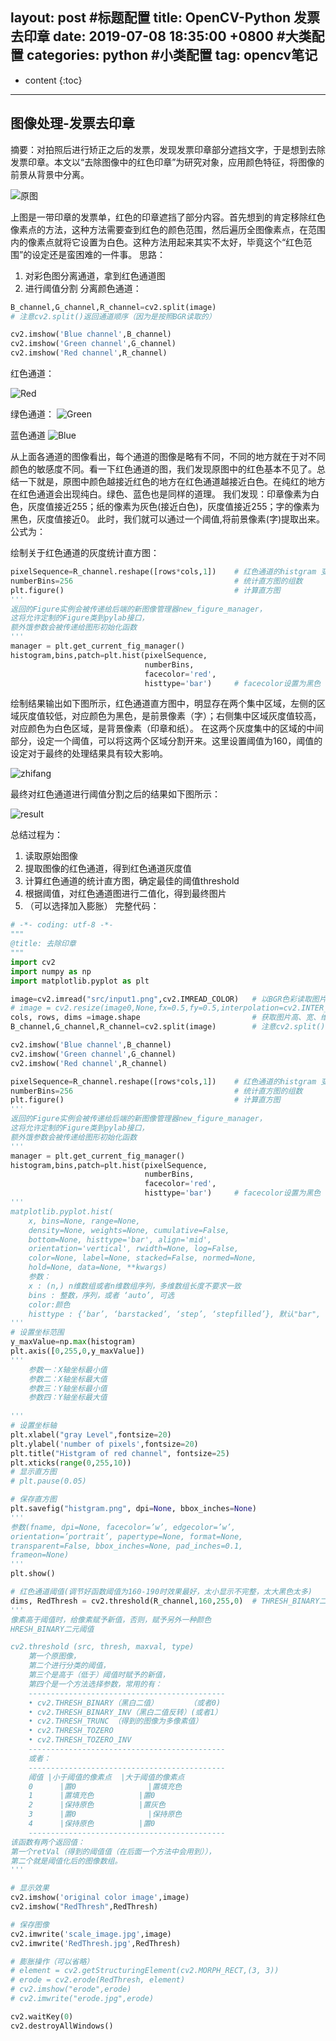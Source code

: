 layout: post
#标题配置
title: OpenCV-Python 发票去印章
date:   2019-07-08 18:35:00 +0800
#大类配置
categories: python
#小类配置
tag: opencv笔记
---

* content
{:toc}

---

## 图像处理-发票去印章

摘要：对拍照后进行矫正之后的发票，发现发票印章部分遮挡文字，于是想到去除发票印章。本文以“去除图像中的红色印章”为研究对象，应用颜色特征，将图像的前景从背景中分离。

![原图](/styles/images/2019-07-08-remove-water-print/original.png)
 
上图是一带印章的发票单，红色的印章遮挡了部分内容。首先想到的肯定移除红色像素点的方法，这种方法需要查到红色的颜色范围，然后遍历全图像素点，在范围内的像素点就将它设置为白色。这种方法用起来其实不太好，毕竟这个“红色范围”的设定还是蛮困难的一件事。
思路：
1.	对彩色图分离通道，拿到红色通道图
2.	进行阈值分割
分离颜色通道：
```python
B_channel,G_channel,R_channel=cv2.split(image)        
# 注意cv2.split()返回通道顺序（因为是按照BGR读取的）

cv2.imshow('Blue channel',B_channel)
cv2.imshow('Green channel',G_channel)
cv2.imshow('Red channel',R_channel)
```
红色通道：

![Red](/styles/images/2019-07-08-remove-water-print/red_channel.png)

绿色通道：
![Green](/styles/images/2019-07-08-remove-water-print/green_channel.png)
 
蓝色通道
![Blue](/styles/images/2019-07-08-remove-water-print/blue_channel.png)

从上面各通道的图像看出，每个通道的图像是略有不同，不同的地方就在于对不同颜色的敏感度不同。看一下红色通道的图，我们发现原图中的红色基本不见了。总结一下就是，原图中颜色越接近红色的地方在红色通道越接近白色。在纯红的地方在红色通道会出现纯白。绿色、蓝色也是同样的道理。
	我们发现：印章像素为白色，灰度值接近255；纸的像素为灰色(接近白色)，灰度值接近255；字的像素为黑色，灰度值接近0。
此时，我们就可以通过一个阈值,将前景像素(字)提取出来。
公式为：
 
绘制关于红色通道的灰度统计直方图：
```python
pixelSequence=R_channel.reshape([rows*cols,1])    # 红色通道的histgram 变换成一维向量
numberBins=256                                    # 统计直方图的组数
plt.figure()                                      # 计算直方图
'''
返回的Figure实例会被传递给后端的新图像管理器new_figure_manager，
这将允许定制的Figure类到pylab接口，
额外饿参数会被传递给图形初始化函数
'''
manager = plt.get_current_fig_manager()
histogram,bins,patch=plt.hist(pixelSequence,
                              numberBins,
                              facecolor='red',
                              histtype='bar')     # facecolor设置为黑色
```

绘制结果输出如下图所示，红色通道直方图中，明显存在两个集中区域，左侧的区域灰度值较低，对应颜色为黑色，是前景像素（字）；右侧集中区域灰度值较高，对应颜色为白色区域，是背景像素（印章和纸）。
在这两个灰度集中的区域的中间部分，设定一个阈值，可以将这两个区域分割开来。这里设置阈值为160，阈值的设定对于最终的处理结果具有较大影响。

![zhifang](/styles/images/2019-07-08-remove-water-print/zhifang.png)

最终对红色通道进行阈值分割之后的结果如下图所示：
 
![result](/styles/images/2019-07-08-remove-water-print/result.png)

总结过程为：
1.	读取原始图像
2.	提取图像的红色通道，得到红色通道灰度值
3.	计算红色通道的统计直方图，确定最佳的阈值threshold
4.	根据阈值，对红色通道图进行二值化，得到最终图片
5.	（可以选择加入膨胀）
完整代码：
```python
# -*- coding: utf-8 -*-
"""
@title: 去除印章
"""
import cv2
import numpy as np
import matplotlib.pyplot as plt

image=cv2.imread("src/input1.png",cv2.IMREAD_COLOR)   # 以BGR色彩读取图片
# image = cv2.resize(image0,None,fx=0.5,fy=0.5,interpolation=cv2.INTER_CUBIC)  # 缩小图片0.5倍（图片太大了）
cols, rows, dims =image.shape                         # 获取图片高、宽、维度
B_channel,G_channel,R_channel=cv2.split(image)        # 注意cv2.split()返回通道顺序（因为是按照BGR读取的）

cv2.imshow('Blue channel',B_channel)
cv2.imshow('Green channel',G_channel)
cv2.imshow('Red channel',R_channel)

pixelSequence=R_channel.reshape([rows*cols,1])    # 红色通道的histgram 变换成一维向量
numberBins=256                                    # 统计直方图的组数
plt.figure()                                      # 计算直方图
'''
返回的Figure实例会被传递给后端的新图像管理器new_figure_manager，
这将允许定制的Figure类到pylab接口，
额外饿参数会被传递给图形初始化函数
'''
manager = plt.get_current_fig_manager()
histogram,bins,patch=plt.hist(pixelSequence,
                              numberBins,
                              facecolor='red',
                              histtype='bar')     # facecolor设置为黑色
'''
matplotlib.pyplot.hist(
    x, bins=None, range=None, 
    density=None, weights=None, cumulative=False, 
    bottom=None, histtype='bar', align='mid', 
    orientation='vertical', rwidth=None, log=False, 
    color=None, label=None, stacked=False, normed=None, 
    hold=None, data=None, **kwargs)
    参数：
    x : (n,) n维数组或者n维数组序列，多维数组长度不要求一致
    bins : 整数，序列，或者 ‘auto’, 可选
    color:颜色
    histtype : {‘bar’, ‘barstacked’, ‘step’, ‘stepfilled’}, 默认"bar",
'''
# 设置坐标范围
y_maxValue=np.max(histogram)
plt.axis([0,255,0,y_maxValue])
'''
    参数一：X轴坐标最小值
    参数二：X轴坐标最大值
    参数三：Y轴坐标最小值
    参数四：Y轴坐标最大值
    
'''
# 设置坐标轴
plt.xlabel("gray Level",fontsize=20)
plt.ylabel('number of pixels',fontsize=20)
plt.title("Histgram of red channel", fontsize=25)
plt.xticks(range(0,255,10))
# 显示直方图
# plt.pause(0.05)

# 保存直方图
plt.savefig("histgram.png", dpi=None, bbox_inches=None)
'''
参数(fname, dpi=None, facecolor=’w’, edgecolor=’w’, 
orientation=’portrait’, papertype=None, format=None, 
transparent=False, bbox_inches=None, pad_inches=0.1, 
frameon=None)
'''
plt.show()

# 红色通道阈值(调节好函数阈值为160-190时效果最好，太小显示不完整，太大黑色太多)
dims, RedThresh = cv2.threshold(R_channel,160,255,0)  # THRESH_BINARY二元阈值
'''
像素高于阈值时，给像素赋予新值，否则，赋予另外一种颜色
HRESH_BINARY二元阈值

cv2.threshold (src, thresh, maxval, type)
    第一个原图像，
    第二个进行分类的阈值，
    第三个是高于（低于）阈值时赋予的新值，
    第四个是一个方法选择参数，常用的有： 
    --------------------------------------------
    • cv2.THRESH_BINARY（黑白二值）       （或者0)
    • cv2.THRESH_BINARY_INV（黑白二值反转）(或者1） 
    • cv2.THRESH_TRUNC （得到的图像为多像素值） 
    • cv2.THRESH_TOZERO 
    • cv2.THRESH_TOZERO_INV 
    --------------------------------------------
    或者：
    --------------------------------------------
    阈值 |小于阈值的像素点  |大于阈值的像素点
    0      |置0                |置填充色
    1      |置填充色          |置0
    2      |保持原色          |置灰色
    3      |置0                |保持原色
    4      |保持原色          |置0
    --------------------------------------------
该函数有两个返回值：
第一个retVal（得到的阈值值（在后面一个方法中会用到）），
第二个就是阈值化后的图像数组。 
'''

# 显示效果
cv2.imshow('original color image',image)
cv2.imshow("RedThresh",RedThresh)

# 保存图像
cv2.imwrite('scale_image.jpg',image)
cv2.imwrite('RedThresh.jpg',RedThresh)

# 膨胀操作（可以省略）
# element = cv2.getStructuringElement(cv2.MORPH_RECT,(3, 3))
# erode = cv2.erode(RedThresh, element)
# cv2.imshow("erode",erode)
# cv2.imwrite("erode.jpg",erode)

cv2.waitKey(0)
cv2.destroyAllWindows()
```
